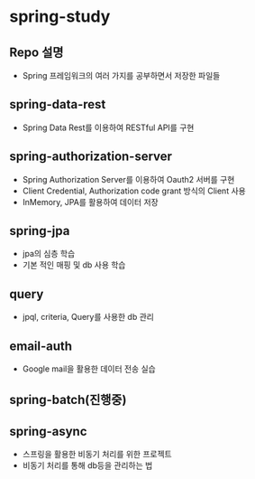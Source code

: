 # spring-study
## Repo 설명
* Spring 프레임워크의 여러 가지를 공부하면서 저장한 파일들

## spring-data-rest
* Spring Data Rest를 이용하여 RESTful API를 구현

## spring-authorization-server
* Spring Authorization Server를 이용하여 Oauth2 서버를 구현
* Client Credential, Authorization code grant 방식의 Client 사용
* InMemory, JPA를 활용하여 데이터 저장

## spring-jpa
* jpa의 심층 학습
* 기본 적인 매핑 및 db 사용 학습

## query
* jpql, criteria, Query를 사용한 db 관리

## email-auth
* Google mail을 활용한 데이터 전송 실습

## spring-batch(진행중)

## spring-async
* 스프링을 활용한 비동기 처리를 위한 프로젝트
* 비동기 처리를 통해 db등을 관리하는 법